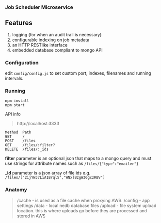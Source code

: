 ### Job Scheduler Microservice ###

## Features ##
1. logging (for when an audit trail is necessary)
2. configurable indexing on job metadata
3. an HTTP RESTlike interface
4. embedded database compliant to mongo API

### Configuration ###
edit `config/config.js` to set custom port, indexes, filenames and running intervals.

### Running ###
    npm install
    npm start
    
API info

> http://localhost:3333

    Method	Path
    GET     /
    POST    /files
    GET     /files/:filter?
    DELETE  /files/:_ids
    
**filter** parameter is an optional json that maps to a mongo query and must use strings for attribute names such as ` /files/{"type":"emailer"} `

**_id** parameter is a json array of file ids e.g. ` /files/["2ijYWJ7LiA1BrqlS","WNxlBzgW36gczRBV"] `


### Anatomy ###

>/cache - is used as a file cache when proxying AWS.
>/config - app settings
>/data - local nedb database files
>/upload - file system upload location. this is where uploads go before they are processed and stored in AWS

